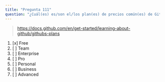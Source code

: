 ```yaml
---
title: "Pregunta 111"
question: "¿Cuál(es) es/son el/los plan(es) de precios común(es) de GitHub tanto para cuentas personales como de organización?"
---
```



> https://docs.github.com/en/get-started/learning-about-github/githubs-plans
1. [x] Free
1. [ ] Team
1. [ ] Enterprise
1. [ ] Pro
1. [ ] Personal
1. [ ] Business
1. [ ] Advanced


